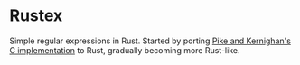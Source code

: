 # Rustex

Simple regular expressions in Rust. Started by porting [Pike and Kernighan's C implementation](http://www.cs.princeton.edu/courses/archive/spr09/cos333/beautiful.html) to Rust, gradually becoming more Rust-like.
